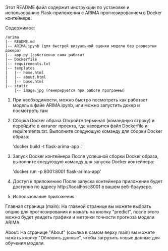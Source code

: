 Этот README файл содержит инструкции по установке и использованию Flask-приложения с ARIMA прогнозированием в Docker контейнере.

Содержимое: 

    /arima
    |-- README.md
    |-- ARIMA.ipynb (для быстрой визуальной оценки модели без развертки докера)
    |-- app.py (собственно сама работа)
    |-- Dockerfile
    |-- requirements.txt
    |-- templates
    |   |-- home.html
    |   |-- about.html
    |   |-- base.html
    |-- static
        |-- image.jpg (генерируется при работе программы)

1. При необходимости, можно быстро посмотреть как работает модель в файе ARIMA.ipynb, или можно запустить докер и посмотреть там

2. Сборка Docker образа
Откройте терминал (командную строку) и перейдите в каталог проекта, где находится файл Dockerfile и requirements.txt. Выполните следующую команду для сборки Docker образа:

    'docker build -t flask-arima-app .'

3. Запуск Docker контейнера
После успешной сборки Docker образа, выполните следующую команду для запуска Docker контейнера:

    'docker run -p 8001:8001 flask-arima-app'

4. Доступ к приложению
После запуска контейнера приложение будет доступно по адресу http://localhost:8001 в вашем веб-браузере.

5. Использование приложения

Главная страница (main): На главной странице вы можете выбрать опцию для прогнозирования и нажать на кнопку "predict", после этого можно будет увидеть графики и метрики точности прогноза модели ARIMA.

About: На странице "About" (ссылка в самом верху main) вы можете нажать кнопку "Обновить данные", чтобы загрузить новые данные для обучения модели.
